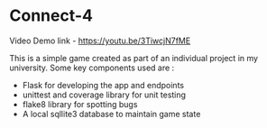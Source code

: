 # Connect-4
Video Demo link - https://youtu.be/3TiwcjN7fME

This is a simple game created as part of an individual project in my university. Some key components used are :
* Flask for developing the app and endpoints
* unittest and coverage library for unit testing
* flake8 library for spotting bugs
* A local sqllite3 database to maintain game state

